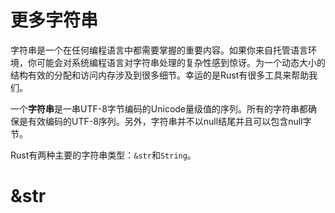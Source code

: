 # 更多字符串
字符串是一个在任何编程语言中都需要掌握的重要内容。如果你来自托管语言环境，你可能会对系统编程语言对字符串处理的复杂性感到惊讶。为一个动态大小的结构有效的分配和访问内存涉及到很多细节。幸运的是Rust有很多工具来帮助我们。

一个**字符串**是一串UTF-8字节编码的Unicode量级值的序列。所有的字符串都确保是有效编码的UTF-8序列。另外，字符串并不以null结尾并且可以包含null字节。

Rust有两种主要的字符串类型：`&str`和`String`。

# &str
